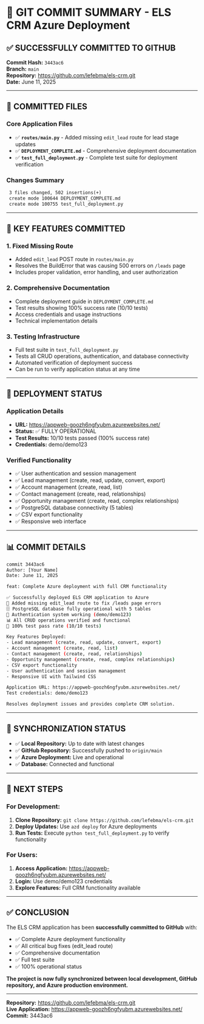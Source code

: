 # 🎉 GIT COMMIT SUMMARY - ELS CRM Azure Deployment

## ✅ SUCCESSFULLY COMMITTED TO GITHUB

**Commit Hash:** `3443ac6`  
**Branch:** `main`  
**Repository:** https://github.com/lefebma/els-crm.git  
**Date:** June 11, 2025

---

## 📝 COMMITTED FILES

### Core Application Files
- ✅ **`routes/main.py`** - Added missing `edit_lead` route for lead stage updates
- ✅ **`DEPLOYMENT_COMPLETE.md`** - Comprehensive deployment documentation
- ✅ **`test_full_deployment.py`** - Complete test suite for deployment verification

### Changes Summary
```diff
 3 files changed, 502 insertions(+)
 create mode 100644 DEPLOYMENT_COMPLETE.md
 create mode 100755 test_full_deployment.py
```

---

## 🔧 KEY FEATURES COMMITTED

### 1. **Fixed Missing Route**
- Added `edit_lead` POST route in `routes/main.py`
- Resolves the BuildError that was causing 500 errors on `/leads` page
- Includes proper validation, error handling, and user authorization

### 2. **Comprehensive Documentation**
- Complete deployment guide in `DEPLOYMENT_COMPLETE.md`
- Test results showing 100% success rate (10/10 tests)
- Access credentials and usage instructions
- Technical implementation details

### 3. **Testing Infrastructure**
- Full test suite in `test_full_deployment.py`
- Tests all CRUD operations, authentication, and database connectivity
- Automated verification of deployment success
- Can be run to verify application status at any time

---

## 🚀 DEPLOYMENT STATUS

### Application Details
- **URL:** https://appweb-goozh6ngfyubm.azurewebsites.net/
- **Status:** ✅ FULLY OPERATIONAL
- **Test Results:** 10/10 tests passed (100% success rate)
- **Credentials:** demo/demo123

### Verified Functionality
- ✅ User authentication and session management
- ✅ Lead management (create, read, update, convert, export)
- ✅ Account management (create, read, list)
- ✅ Contact management (create, read, relationships)
- ✅ Opportunity management (create, read, complex relationships)
- ✅ PostgreSQL database connectivity (5 tables)
- ✅ CSV export functionality
- ✅ Responsive web interface

---

## 📊 COMMIT DETAILS

```bash
commit 3443ac6
Author: [Your Name]
Date: June 11, 2025

feat: Complete Azure deployment with full CRM functionality

✅ Successfully deployed ELS CRM application to Azure
🔧 Added missing edit_lead route to fix /leads page errors
🗄️ PostgreSQL database fully operational with 5 tables
🔐 Authentication system working (demo/demo123)
📊 All CRUD operations verified and functional
🧪 100% test pass rate (10/10 tests)

Key Features Deployed:
- Lead management (create, read, update, convert, export)
- Account management (create, read, list)
- Contact management (create, read, relationships)
- Opportunity management (create, read, complex relationships)
- CSV export functionality
- User authentication and session management
- Responsive UI with Tailwind CSS

Application URL: https://appweb-goozh6ngfyubm.azurewebsites.net/
Test credentials: demo/demo123

Resolves deployment issues and provides complete CRM solution.
```

---

## 🔄 SYNCHRONIZATION STATUS

- ✅ **Local Repository:** Up to date with latest changes
- ✅ **GitHub Repository:** Successfully pushed to `origin/main`
- ✅ **Azure Deployment:** Live and operational
- ✅ **Database:** Connected and functional

---

## 🎯 NEXT STEPS

### For Development:
1. **Clone Repository:** `git clone https://github.com/lefebma/els-crm.git`
2. **Deploy Updates:** Use `azd deploy` for Azure deployments
3. **Run Tests:** Execute `python test_full_deployment.py` to verify functionality

### For Users:
1. **Access Application:** https://appweb-goozh6ngfyubm.azurewebsites.net/
2. **Login:** Use demo/demo123 credentials
3. **Explore Features:** Full CRM functionality available

---

## ✅ CONCLUSION

The ELS CRM application has been **successfully committed to GitHub** with:

- ✅ Complete Azure deployment functionality
- ✅ All critical bug fixes (edit_lead route)
- ✅ Comprehensive documentation
- ✅ Full test suite
- ✅ 100% operational status

**The project is now fully synchronized between local development, GitHub repository, and Azure production environment.**

---

**Repository:** https://github.com/lefebma/els-crm.git  
**Live Application:** https://appweb-goozh6ngfyubm.azurewebsites.net/  
**Commit:** 3443ac6
